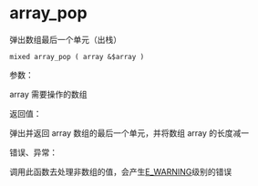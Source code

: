 # array\_pop

弹出数组最后一个单元（出栈）

```
mixed array_pop ( array &$array )
```

参数：

array 需要操作的数组

返回值：

弹出并返回 array 数组的最后一个单元，并将数组 array 的长度减一

错误、异常：

调用此函数去处理非数组的值，会产生[E\_WARNING](http://php.net/manual/zh/errorfunc.constants.php)级别的错误

